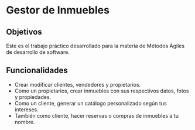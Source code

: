 # Gestor de Inmuebles

## Objetivos
Este es el trabajo práctico desarrollado para la materia de Métodos Ágiles de desarrollo de software.

## Funcionalidades
- Crear modificar clientes, vendedores y propietarios.
- Como un propietarios, crear inmuebles con sus respectivos datos, fotos y propiedades.
- Como un cliente, generar un catálogo personalizado según tus intereses.
- También como cliente, hacer reservas o compras de inmuebles a tu nombre.

